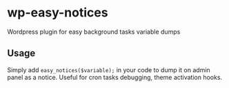 # wp-easy-notices
Wordpress plugin for easy background tasks variable dumps

## Usage
Simply add `easy_notices($variable);` in your code to dump it on admin panel as a notice. Useful for cron tasks debugging, theme activation hooks.
